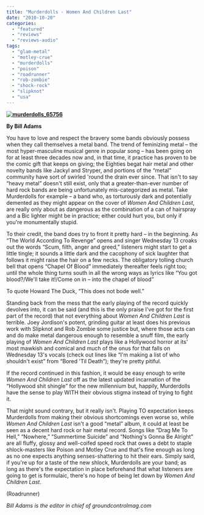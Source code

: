 ```yaml
---
title: "Murderdolls - Women And Children Last"
date: "2010-10-20"
categories: 
  - "featured"
  - "reviews"
  - "reviews-audio"
tags: 
  - "glam-metal"
  - "motley-crue"
  - "murderdolls"
  - "poison"
  - "roadrunner"
  - "rob-zombie"
  - "shock-rock"
  - "slipknot"
  - "usa"
---
```


**[![](http://www.hellbound.ca/wp-content/uploads/2010/10/murderdolls_65756-300x300.jpg "murderdolls_65756")](http://www.hellbound.ca/wp-content/uploads/2010/10/murderdolls_65756.jpg)**

**By Bill Adams**

You have to love and respect the bravery some bands obviously possess when they call themselves a metal band. The trend of feminizing metal – the most hyper-masculine musical genre in popular song – has been going on for at least three decades now and, in that time, it practice has proven to be the comic gift that keeps on giving; the Eighties begat hair metal and other novelty bands like Jackyl and Stryper, and portions of the “metal” community have sort of swirled 'round the drain ever since. That isn't to say “heavy metal” doesn't still exist, only that a greater-than-ever number of hard rock bands are being unfortunately mis-categorized as metal. Take Murderdolls for example – a band who, as torturously dark and potentially demented as they might appear on the cover of _Women And Children Last_, are really only about as dangerous as the combination of a can of hairspray and a Bic lighter might be in practice; either could hurt you, but only if you're monumentally stupid.

To their credit, the band does try to front it pretty hard – in the beginning. As “The World According To Revenge” opens and singer Wednesday 13 croaks out the words “Scum, filth, anger and greed,” listeners might start to get a little tingle; it sounds a little dark and the cacophony of sick laughter that follows it might raise the hair on a few necks. The obligatory tolling church bell that opens “Chapel Of Blood” immediately thereafter feels right too; until the whole thing turns south in all the wrong ways as lyrics like “You got blood?/We'll take it!/Come on in – into the chapel of blood”

To quote Howard The Duck, “This does not bode well.”

Standing back from the mess that the early playing of the record quickly devolves into, it can be said (and this is the only praise I've got for the first part of the record) that not everything about _Women And Children Last_ is terrible. Joey Jordison's potent, grinding guitar at least does his previous work with Slipknot and Rob Zombie some justice but, where those acts can and do make metal dangerous enough to resemble a snuff film, the early playing of _Women And Children Last_ plays like a Hollywood horror at its' most mawkish and comical and much of the onus for that falls on Wednesday 13's vocals (check out lines like “I'm making a list of who shouldn't exist” from “Bored 'Til Death”); they're pretty pitiful.

If the record continued in this fashion, it would be easy enough to write _Women And Children Last_ off as the latest updated incarnation of the “Hollywood shit shingle” for the new millennium but, happily, Murderdolls have the sense to play WITH their obvious stigma instead of trying to fight it.

That might sound contrary, but it really isn't. Playing TO expectation keeps Murderdolls from making their obvious shortcomings even worse so, while _Women And Children Last_ isn't a good “metal” album, it could at least be seen as a decent hard rock or hair metal record. Songs like “Drag Me To Hell,” “Nowhere,” “Summertime Suicide” and “Nothing's Gonna Be Alright” are all fluffy, glossy and well-coifed speed rock that owes a debt to staple shlock-masters like Poison and Motley Crue and that's fine enough as long as no one expects anything senses-shattering to hit their ears. Simply said, if you're up for a taste of the new shlock, Murderdolls are your band; as long as there's the expectation in place beforehand that what listeners are going to get is formulaic, there's no hope of being let down by _Women And Children Last_.

(Roadrunner)

_Bill Adams is the editor in chief of groundcontrolmag.com_
